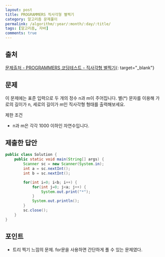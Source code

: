 ```yaml
---
layout: post
title: PROGRAMMERS 직사각형 별찍기
category: 알고리즘 문제풀이
permalink: /algorithm/:year/:month/:day/:title/
tags: [알고리즘, 자바]
comments: true
---
```


## 출처

[문제출처 - PROGRAMMERS 코딩테스트 - 직사각형 별찍기](https://programmers.co.kr/learn/courses/30/lessons/12969?language=java){: target="\_blank"}

## 문제
이 문제에는 표준 입력으로 두 개의 정수 n과 m이 주어집니다.
별(*) 문자를 이용해 가로의 길이가 n, 세로의 길이가 m인 직사각형 형태를 출력해보세요.

제한 조건
- n과 m은 각각 1000 이하인 자연수입니다.

## 제출한 답안

```java
public class Solution {
    public static void main(String[] args) {
        Scanner sc = new Scanner(System.in);
        int a = sc.nextInt();
        int b = sc.nextInt();

        for(int i=0; i<b; i++) {
            for(int j=0; j<a; j++) {
                System.out.print("*");
            }
            System.out.println();
        }
        sc.close();
    }
}
```
## 포인트

- 트리 찍기 느낌의 문제. for문을 사용하면 간단하게 풀 수 있는 문제였다.